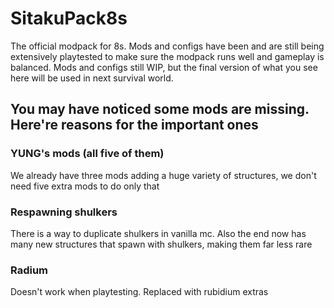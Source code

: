 # SitakuPack8s
The official modpack for 8s. Mods and configs have been and are still being extensively playtested to make sure the modpack runs well and gameplay is balanced. 
Mods and configs still WIP, but the final version of what you see here will be used in next survival world. 

## You may have noticed some mods are missing. Here're reasons for the important ones
### YUNG's mods (all five of them)
We already have three mods adding a huge variety of structures, we don't need five extra mods to do only that
### Respawning shulkers
There is a way to duplicate shulkers in vanilla mc. Also the end now has many new structures that spawn with shulkers, making them far less rare
### Radium
Doesn't work when playtesting. Replaced with rubidium extras
